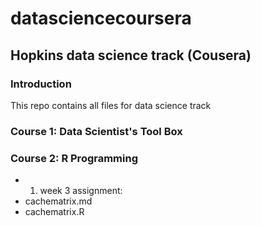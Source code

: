 # datasciencecoursera
## Hopkins data science track (Cousera)

### Introduction
This repo contains all files for data science track

### Course 1: Data Scientist's Tool Box
### Course 2: R Programming
* 1. week 3 assignment:
* cachematrix.md
* cachematrix.R
